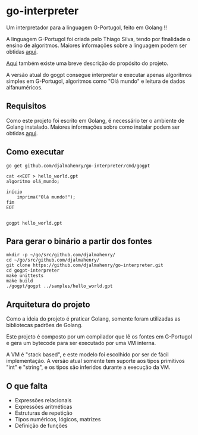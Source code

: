 # go-interpreter

Um interpretador para a linguagem G-Portugol, feito em Golang !!

A linguagem G-Portugol foi criada pelo Thiago Silva, tendo por finalidade o ensino de algoritmos. Maiores informações sobre a linguagem podem ser obtidas [aqui](http://inf.ufes.br/~mberger/Disciplinas/2015_2/Compiladores/manualGPortugol.pdf).

[Aqui](https://pt.wikipedia.org/wiki/G-Portugol) também existe uma breve descrição do propósito do projeto.

A versão atual do gogpt consegue interpretar e executar apenas algoritmos simples em G-Portugol, algoritmos como "Olá mundo" e leitura de dados alfanuméricos.

## Requisitos

Como este projeto foi escrito em Golang, é necessário ter o ambiente de Golang instalado. Maiores informações sobre como instalar podem ser obtidas [aqui](https://golang.org/).

## Como executar

    go get github.com/djalmahenry/go-interpreter/cmd/gogpt

    cat <<EOT > hello_world.gpt
    algoritmo olá_mundo;

    início
        imprima("Olá mundo!");
    fim
    EOT


    gogpt hello_world.gpt

## Para gerar o binário a partir dos fontes

    mkdir -p ~/go/src/github.com/djalmahenry/
    cd ~/go/src/github.com/djalmahenry/
    git clone https://github.com/djalmahenry/go-interpreter.git
    cd gogpt-interpreter
    make unittests
    make build
    ./gogpt/gogpt ../samples/hello_world.gpt

## Arquitetura do projeto

Como a ideia do projeto é praticar Golang, somente foram utilizadas as bibliotecas padrões de Golang.

Este projeto é composto por um compilador que lê os fontes em G-Portugol e gera um bytecode para ser executado por uma VM interna.

A VM é "stack based", e este modelo foi escolhido por ser de fácil implementação. A versão atual somente tem suporte aos tipos primitivos "int" e "string", e os tipos são inferidos durante a execução da VM.

## O que falta

* Expressões relacionais
* Expressões aritméticas
* Estruturas de repetição
* Tipos numéricos, lógicos, matrizes
* Definição de funções
